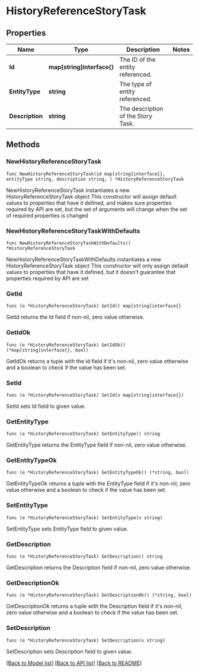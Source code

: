 # HistoryReferenceStoryTask

## Properties

Name | Type | Description | Notes
------------ | ------------- | ------------- | -------------
**Id** | **map[string]interface{}** | The ID of the entity referenced. | 
**EntityType** | **string** | The type of entity referenced. | 
**Description** | **string** | The description of the Story Task. | 

## Methods

### NewHistoryReferenceStoryTask

`func NewHistoryReferenceStoryTask(id map[string]interface{}, entityType string, description string, ) *HistoryReferenceStoryTask`

NewHistoryReferenceStoryTask instantiates a new HistoryReferenceStoryTask object
This constructor will assign default values to properties that have it defined,
and makes sure properties required by API are set, but the set of arguments
will change when the set of required properties is changed

### NewHistoryReferenceStoryTaskWithDefaults

`func NewHistoryReferenceStoryTaskWithDefaults() *HistoryReferenceStoryTask`

NewHistoryReferenceStoryTaskWithDefaults instantiates a new HistoryReferenceStoryTask object
This constructor will only assign default values to properties that have it defined,
but it doesn't guarantee that properties required by API are set

### GetId

`func (o *HistoryReferenceStoryTask) GetId() map[string]interface{}`

GetId returns the Id field if non-nil, zero value otherwise.

### GetIdOk

`func (o *HistoryReferenceStoryTask) GetIdOk() (*map[string]interface{}, bool)`

GetIdOk returns a tuple with the Id field if it's non-nil, zero value otherwise
and a boolean to check if the value has been set.

### SetId

`func (o *HistoryReferenceStoryTask) SetId(v map[string]interface{})`

SetId sets Id field to given value.


### GetEntityType

`func (o *HistoryReferenceStoryTask) GetEntityType() string`

GetEntityType returns the EntityType field if non-nil, zero value otherwise.

### GetEntityTypeOk

`func (o *HistoryReferenceStoryTask) GetEntityTypeOk() (*string, bool)`

GetEntityTypeOk returns a tuple with the EntityType field if it's non-nil, zero value otherwise
and a boolean to check if the value has been set.

### SetEntityType

`func (o *HistoryReferenceStoryTask) SetEntityType(v string)`

SetEntityType sets EntityType field to given value.


### GetDescription

`func (o *HistoryReferenceStoryTask) GetDescription() string`

GetDescription returns the Description field if non-nil, zero value otherwise.

### GetDescriptionOk

`func (o *HistoryReferenceStoryTask) GetDescriptionOk() (*string, bool)`

GetDescriptionOk returns a tuple with the Description field if it's non-nil, zero value otherwise
and a boolean to check if the value has been set.

### SetDescription

`func (o *HistoryReferenceStoryTask) SetDescription(v string)`

SetDescription sets Description field to given value.



[[Back to Model list]](../README.md#documentation-for-models) [[Back to API list]](../README.md#documentation-for-api-endpoints) [[Back to README]](../README.md)


